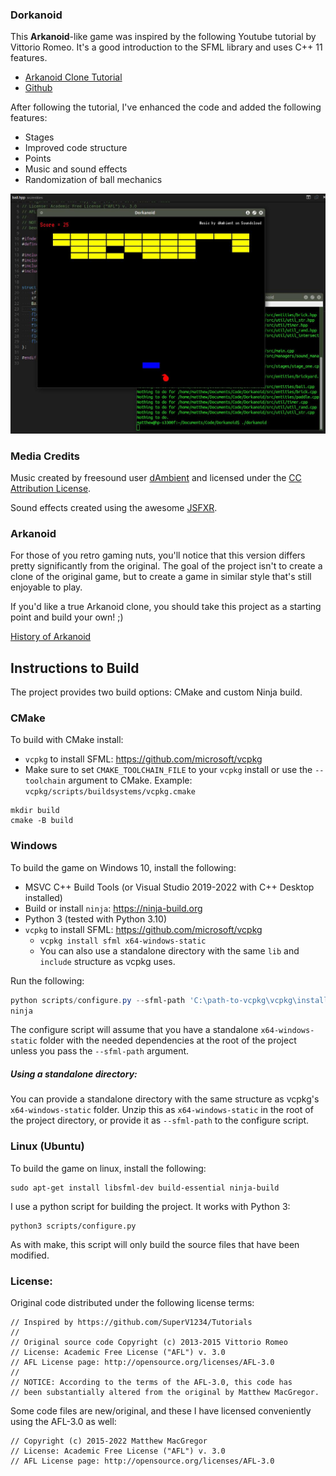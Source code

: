 ### Dorkanoid

This **Arkanoid**-like game was inspired by the following Youtube tutorial by
Vittorio Romeo. It's a good introduction to the SFML library and uses C++ 11
features.

* [Arkanoid Clone Tutorial](https://www.youtube.com/watch?v=_4K3tsKa1Uc)
* [Github](https://github.com/SuperV1234/Tutorials)

After following the tutorial, I've enhanced the code and added the following
features:

* Stages
* Improved code structure
* Points
* Music and sound effects
* Randomization of ball mechanics

![Screenshot](media/screenshot.jpeg)

### Media Credits

Music created by freesound user [dAmbient](http://www.freesound.org/people/dAmbient/)
and licensed under the [CC Attribution License](http://creativecommons.org/licenses/by/3.0/).

Sound effects created using the awesome [JSFXR](http://github.grumdrig.com/jsfxr/).

### Arkanoid

For those of you retro gaming nuts, you'll notice that this version differs
pretty significantly from the original. The goal of the project isn't
to create a clone of the original game, but to create a game in similar style
that's still enjoyable to play.

If you'd like a true Arkanoid clone, you should take this project as a starting
point and build your own! ;)

[History of Arkanoid](https://en.wikipedia.org/wiki/Arkanoid)

## Instructions to Build

The project provides two build options: CMake and custom Ninja build.

### CMake

To build with CMake install:

- `vcpkg` to install SFML: https://github.com/microsoft/vcpkg
- Make sure to set `CMAKE_TOOLCHAIN_FILE` to your `vcpkg` install or use the `--toolchain` argument to CMake. Example: `vcpkg/scripts/buildsystems/vcpkg.cmake`

```
mkdir build
cmake -B build
```


### Windows

To build the game on Windows 10, install the following:

- MSVC C++ Build Tools (or Visual Studio 2019-2022 with C++ Desktop installed)
- Build or install `ninja`: https://ninja-build.org
- Python 3 (tested with Python 3.10)
- `vcpkg` to install SFML: https://github.com/microsoft/vcpkg
	- `vcpkg install sfml x64-windows-static`
	- You can also use a standalone directory with the same `lib` and `include` structure as vcpkg uses.

Run the following:

```ps1
python scripts/configure.py --sfml-path 'C:\path-to-vcpkg\vcpkg\installed\x64-windows-static'
ninja
```

The configure script will assume that you have a standalone `x64-windows-static` folder with the needed dependencies at the root of the project unless you pass the `--sfml-path` argument.

##### Using a standalone directory:

You can provide a standalone directory with the same structure as vcpkg's `x64-windows-static` folder. Unzip this as `x64-windows-static` in the root of the project directory, or provide it as `--sfml-path` to the configure script.

### Linux (Ubuntu)

To build the game on linux, install the following:

	sudo apt-get install libsfml-dev build-essential ninja-build

I use a python script for building the project. It works with Python 3:

	python3 scripts/configure.py

As with make, this script will only build the source files that have been
modified.

### License:

Original code distributed under the following license terms:

	// Inspired by https://github.com/SuperV1234/Tutorials
	//
	// Original source code Copyright (c) 2013-2015 Vittorio Romeo
	// License: Academic Free License ("AFL") v. 3.0
	// AFL License page: http://opensource.org/licenses/AFL-3.0
	//
	// NOTICE: According to the terms of the AFL-3.0, this code has
	// been substantially altered from the original by Matthew MacGregor.

Some code files are new/original, and these I have licensed conveniently
using the AFL-3.0 as well:

	// Copyright (c) 2015-2022 Matthew MacGregor
	// License: Academic Free License ("AFL") v. 3.0
	// AFL License page: http://opensource.org/licenses/AFL-3.0
